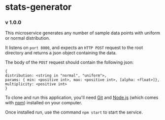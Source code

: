 # stats-generator
### v 1.0.0
This microservice generates any number of sample data points with uniform or normal distribution.

It listens on `port 8000`, and expects an `HTTP POST` request to the root directory and returns a json object containing the data.

The body of the `POST` request should contain the following json:
```
{
distribution: <string in "normal", "uniform">, 
params: { min: <positive int>, max: <positive int>, [alpha: <float>]}, 
multiplicity: <positive int>
}
```

To clone and run this application, you'll need [Git](https://git-scm.com) and [Node.js](https://nodejs.org/en/download/) (which comes with [npm](http://npmjs.com)) installed on your computer.

Once installed run, use the command `npm start` to start the service.
